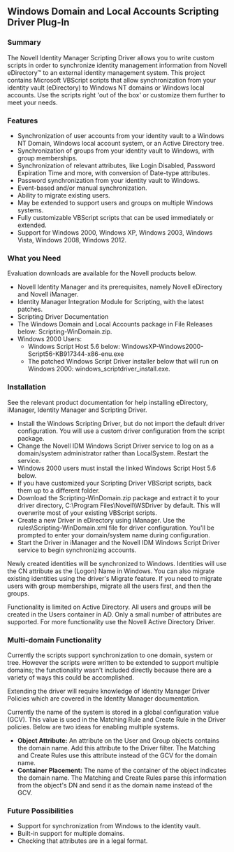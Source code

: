 ## Windows Domain and Local Accounts Scripting Driver Plug-In

### Summary

The Novell Identity Manager Scripting Driver allows you to write custom scripts in order to synchronize identity management information from Novell eDirectory™ to an external identity management system. This project contains Microsoft VBScript scripts that allow synchronization from your identity vault (eDirectory) to Windows NT domains or Windows local accounts. Use the scripts right 'out of the box' or customize them further to meet your needs.

### Features

- Synchronization of user accounts from your identity vault to a Windows NT Domain, Windows local account system, or an Active Directory tree.
- Synchronization of groups from your identity vault to Windows, with group memberships.
- Synchronization of relevant attributes, like Login Disabled, Password Expiration Time and more, with conversion of Date-type attributes.
- Password synchronization from your identity vault to Windows.
- Event-based and/or manual synchronization.
- Ability to migrate existing users.
- May be extended to support users and groups on multiple Windows systems.
- Fully customizable VBScript scripts that can be used immediately or extended.
- Support for Windows 2000, Windows XP, Windows 2003, Windows Vista, Windows 2008, Windows 2012.

### What you Need

Evaluation downloads are available for the Novell products below.

- Novell Identity Manager and its prerequisites, namely Novell eDirectory and Novell iManager.
- Identity Manager Integration Module for Scripting, with the latest patches.
- Scripting Driver Documentation
- The Windows Domain and Local Accounts package in File Releases below: Scripting-WinDomain.zip.
- Windows 2000 Users:
     - Windows Script Host 5.6 below: WindowsXP-Windows2000-Script56-KB917344-x86-enu.exe
     - The patched Windows Script Driver installer below that will run on Windows 2000: windows_scriptdriver_install.exe.

### Installation

See the relevant product documentation for help installing eDirectory, iManager, Identity Manager and Scripting Driver.

- Install the Windows Scripting Driver, but do not import the default driver configuration. You will use a custom driver configuration from the script package.
- Change the Novell IDM Windows Script Driver service to log on as a domain/system administrator rather than LocalSystem. Restart the service.
- Windows 2000 users must install the linked Windows Script Host 5.6 below.
- If you have customized your Scripting Driver VBScript scripts, back them up to a different folder.
- Download the Scripting-WinDomain.zip package and extract it to your driver directory, C:\Program Files\Novell\WSDriver by default. This will overwrite most of your existing VBScript scripts.
- Create a new Driver in eDirectory using iManager. Use the rules\Scripting-WinDomain.xml file for driver configuration. You'll be prompted to enter your domain/system name during configuration.
- Start the Driver in iManager and the Novell IDM Windows Script Driver service to begin synchronizing accounts.

Newly created identities will be synchronized to Windows. Identities will use the CN attribute as the (Logon) Name in Windows. You can also migrate existing identities using the driver's Migrate feature. If you need to migrate users with group memberships, migrate all the users first, and then the groups.

Functionality is limited on Active Directory. All users and groups will be created in the Users container in AD. Only a small number of attributes are supported. For more functionality use the Novell Active Directory Driver.

### Multi-domain Functionality

Currently the scripts support synchronization to one domain, system or tree. However the scripts were written to be extended to support multiple domains; the functionality wasn't included directly because there are a variety of ways this could be accomplished.

Extending the driver will require knowledge of Identity Manager Driver Policies which are covered in the Identity Manager documentation.

Currently the name of the system is stored in a global configuration value (GCV). This value is used in the Matching Rule and Create Rule in the Driver policies. Below are two ideas for enabling multiple systems.

- **Object Attribute:** An attribute on the User and Group objects contains the domain name. Add this attribute to the Driver filter. The Matching and Create Rules use this attribute instead of the GCV for the domain name.
- **Container Placement:** The name of the container of the object indicates the domain name. The Matching and Create Rules parse this information from the object's DN and send it as the domain name instead of the GCV.

### Future Possibilities

- Support for synchronization from Windows to the identity vault.
- Built-in support for multiple domains.
- Checking that attributes are in a legal format.
